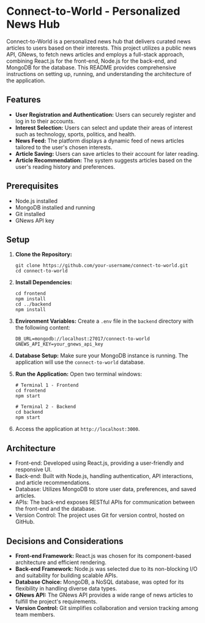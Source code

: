 # Connect-to-World - Personalized News Hub

Connect-to-World is a personalized news hub that delivers curated news articles to users based on their interests. This project utilizes a public news API, GNews, to fetch news articles and employs a full-stack approach, combining React.js for the front-end, Node.js for the back-end, and MongoDB for the database. This README provides comprehensive instructions on setting up, running, and understanding the architecture of the application.

## Features

- **User Registration and Authentication:** Users can securely register and log in to their accounts.
- **Interest Selection:** Users can select and update their areas of interest such as technology, sports, politics, and health.
- **News Feed:** The platform displays a dynamic feed of news articles tailored to the user's chosen interests.
- **Article Saving:** Users can save articles to their account for later reading.
- **Article Recommendation:** The system suggests articles based on the user's reading history and preferences.

## Prerequisites

- Node.js installed
- MongoDB installed and running
- Git installed
- GNews API key

## Setup

1. **Clone the Repository:**
   ```
   git clone https://github.com/your-username/connect-to-world.git
   cd connect-to-world
   ```

2. **Install Dependencies:**
   ```
   cd frontend
   npm install
   cd ../backend
   npm install
   ```

3. **Environment Variables:**
   Create a `.env` file in the `backend` directory with the following content:
   ```
   DB_URL=mongodb://localhost:27017/connect-to-world
   GNEWS_API_KEY=your_gnews_api_key
   ```

4. **Database Setup:**
   Make sure your MongoDB instance is running. The application will use the `connect-to-world` database.

5. **Run the Application:**
   Open two terminal windows:
   ```
   # Terminal 1 - Frontend
   cd frontend
   npm start

   # Terminal 2 - Backend
   cd backend
   npm start
   ```

6. Access the application at `http://localhost:3000`.

## Architecture

- Front-end: Developed using React.js, providing a user-friendly and responsive UI.
- Back-end: Built with Node.js, handling authentication, API interactions, and article recommendations.
- Database: Utilizes MongoDB to store user data, preferences, and saved articles.
- APIs: The back-end exposes RESTful APIs for communication between the front-end and the database.
- Version Control: The project uses Git for version control, hosted on GitHub.

## Decisions and Considerations

- **Front-end Framework:** React.js was chosen for its component-based architecture and efficient rendering.
- **Back-end Framework:** Node.js was selected due to its non-blocking I/O and suitability for building scalable APIs.
- **Database Choice:** MongoDB, a NoSQL database, was opted for its flexibility in handling diverse data types.
- **GNews API:** The GNews API provides a wide range of news articles to fulfill the project's requirements.
- **Version Control:** Git simplifies collaboration and version tracking among team members.
 
 